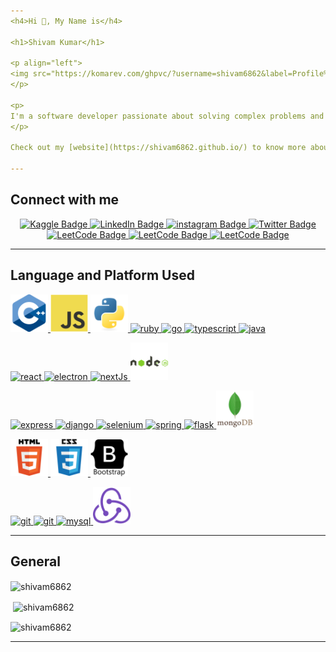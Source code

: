 ```yaml
---
<h4>Hi 👋, My Name is</h4>

<h1>Shivam Kumar</h1>

<p align="left">
<img src="https://komarev.com/ghpvc/?username=shivam6862&label=Profile%20views&color=0e75b6&style=flat" alt="shivam6862" />
</p>

<p>
I'm a software developer passionate about solving complex problems and building elegant solutions. I constantly challenge myself to improve my skills and stay up-to-date with the latest technologies. Additionally, my expertise extends to data analytics and machine learning, with a successful track record in Kaggle competitions.
</p>

Check out my [website](https://shivam6862.github.io/) to know more about me.

---
```


<h2 align="left">Connect with me </h2>

<p align="center">
  <a href="https://www.kaggle.com/shivam6862/">
    <img
      src="https://img.shields.io/badge/Kaggle-20BEFF?style=for-the-badge&logo=Kaggle&logoColor=white"
      alt="Kaggle Badge"
    />
  </a>
  <a href="https://www.linkedin.com/in/shivam-kumar-14701b249/">
    <img
      src="https://img.shields.io/badge/LinkedIn-0077B5?style=for-the-badge&logo=linkedin&logoColor=white"
      alt="LinkedIn Badge"
    />
  </a>
  <a href="https://www.instagram.com/shivam_kr_634/">
    <img
      src="https://img.shields.io/badge/Instagram-E4405F?style=for-the-badge&logo=instagram&logoColor=white"
      alt="instagram Badge"
    />
  </a>
  <a href="https://twitter.com/shivam_Kr_634">
    <img
      src="https://img.shields.io/badge/Twitter-1DA1F2?style=for-the-badge&logo=twitter&logoColor=white"
      alt="Twitter Badge"
    />
  </a>
  <a href="https://codeforces.com/profile/1_shivam">
    <img
      src="https://img.shields.io/badge/Codeforces-445f9d?style=for-the-badge&logo=Codeforces&logoColor=white"
      alt="LeetCode Badge"
    />
  </a>
  <a href="https://leetcode.com/1_shivam">
    <img
      src="https://img.shields.io/badge/-LeetCode-FFA116?style=for-the-badge&logo=LeetCode&logoColor=black"
      alt="LeetCode Badge"
    />
  </a>
  <a href="https://www.codechef.com/users/shivam_123kr">
    <img
      src="https://img.shields.io/badge/Codechef-%23B92B27.svg?&style=for-the-badge&logo=Codechef&logoColor=white"
      alt="LeetCode Badge"
    />
  </a>
</p>

---

<h2 align="left">Language and Platform Used </h2>

<p align="left">
  <a href="https://cp-algorithms.com/" target="_blank" rel="noreferrer">
    <img
      src="https://raw.githubusercontent.com/devicons/devicon/master/icons/cplusplus/cplusplus-original.svg"
      alt="cplusplus"
      width="60"
      height="60"
    />
  </a>
  <a
    href="https://devdocs.io/javascript/"
    target="_blank"
    rel="noreferrer"
  >
    <img
      src="https://raw.githubusercontent.com/devicons/devicon/master/icons/javascript/javascript-original.svg"
      alt="javascript"
      width="60"
      height="60"
    />
  </a>
  <a href="https://www.python.org" target="_blank" rel="noreferrer">
    <img
      src="https://raw.githubusercontent.com/devicons/devicon/master/icons/python/python-original.svg"
      alt="python"
      width="60"
      height="60"
    />
  </a>
  <a href="https://www.ruby-lang.org/en/documentation//" target="_blank" rel="noreferrer">
    <img src="https://cdn.jsdelivr.net/gh/devicons/devicon/icons/ruby/ruby-original.svg"
    alt="ruby"
      width="60"
      height="60"/>
   </a>
  <a href="https://go.dev/doc/" target="_blank" rel="noreferrer">
    <img src="https://cdn.jsdelivr.net/gh/devicons/devicon/icons/go/go-original-wordmark.svg"
    alt="go"
      width="60"
      height="60"/>
   </a>
     <a href="https://devdocs.io/typescript/" target="_blank" rel="noreferrer">
    <img
      src="https://cdn.jsdelivr.net/gh/devicons/devicon/icons/typescript/typescript-original.svg"
      alt="typescript"
      width="60"
      height="60"
    />
  </a>
  <a href="https://docs.oracle.com/en/java/" target="_blank" rel="noreferrer">
    <img
      src="https://cdn.jsdelivr.net/gh/devicons/devicon/icons/java/java-plain.svg"
      alt="java"
      width="60"
      height="60"
    />
  </a>
</p
<p align="left">
<a href="https://reactjs.org/" target="_blank" rel="noreferrer">
    <img
      src="https://cdn.jsdelivr.net/gh/devicons/devicon/icons/react/react-original-wordmark.svg"
      alt="react"
      width="60"
      height="60"
    />
  </a>
  <a href="https://www.electronjs.org/docs/latest" target="_blank" rel="noreferrer">
    <img
      src="https://cdn.jsdelivr.net/gh/devicons/devicon/icons/electron/electron-original.svg"
      alt="electron"
      width="60"
      height="60"
    />
  </a>
  <a href="https://nextjs.org/docs" target="_blank" rel="noreferrer">
    <img
      src="https://cdn.jsdelivr.net/gh/devicons/devicon/icons/nextjs/nextjs-original.svg"
      alt="nextJs"
      width="60"
      height="60"
    />
  </a>
    <a href="https://nodejs.org" target="_blank" rel="noreferrer">
    <img
      src="https://raw.githubusercontent.com/devicons/devicon/master/icons/nodejs/nodejs-original-wordmark.svg"
      alt="nodejs"
      width="60"
      height="60"
    />
  </a>
</p
<p align="left">
  <a href="https://expressjs.com" target="_blank" rel="noreferrer">
    <img
      src="https://cdn.jsdelivr.net/gh/devicons/devicon/icons/express/express-original-wordmark.svg"
      alt="express"
      width="60"
      height="60"
    />
  </a>
      <a href="https://devdocs.io/django/" target="_blank" rel="noreferrer">
    <img
      src="https://cdn.jsdelivr.net/gh/devicons/devicon/icons/django/django-plain.svg"
      alt="django"
      width="60"
      height="60"
    />
  </a>
  <a href="https://www.selenium.dev/documentation/" target="_blank" rel="noreferrer">
    <img
      src="https://cdn.jsdelivr.net/gh/devicons/devicon/icons/selenium/selenium-original.svg"
      alt="selenium"
      width="60"
      height="60"
    />
  </a>
  <a href="https://docs.spring.io/spring-boot/docs/current/reference/htmlsingle/" target="_blank" rel="noreferrer">
    <img
      src="https://cdn.jsdelivr.net/gh/devicons/devicon/icons/spring/spring-original.svg"
      alt="spring"
      width="60"
      height="60"
    />
  </a>
  <a href="https://flask.palletsprojects.com/en/3.0.x/" target="_blank" rel="noreferrer">
    <img
      src="https://cdn.jsdelivr.net/gh/devicons/devicon/icons/flask/flask-original.svg"
      alt="flask"
      width="60"
      height="60"
    />
  </a>
    <a href="https://www.mongodb.com/" target="_blank" rel="noreferrer">
    <img
      src="https://raw.githubusercontent.com/devicons/devicon/master/icons/mongodb/mongodb-original-wordmark.svg"
      alt="mongodb"
      width="60"
      height="60"
    />
  </a>
</p
<p align="left">
  <a href="https://devdocs.io/html/" target="_blank" rel="noreferrer">
    <img
      src="https://raw.githubusercontent.com/devicons/devicon/master/icons/html5/html5-original-wordmark.svg"
      alt="html5"
      width="60"
      height="60"
    />
  </a>
  <a href="https://devdocs.io/css/" target="_blank" rel="noreferrer">
    <img
      src="https://raw.githubusercontent.com/devicons/devicon/master/icons/css3/css3-original-wordmark.svg"
      alt="css3"
      width="60"
      height="60"
    />
  </a>
  <a href="https://getbootstrap.com" target="_blank" rel="noreferrer">
    <img
      src="https://raw.githubusercontent.com/devicons/devicon/master/icons/bootstrap/bootstrap-plain-wordmark.svg"
      alt="bootstrap"
      width="60"
      height="60"
    />
  </a>
</p
<p align="left">
  <a href="https://git-scm.com/" target="_blank" rel="noreferrer">
    <img
      src="https://www.vectorlogo.zone/logos/git-scm/git-scm-icon.svg"
      alt="git"
      width="60"
      height="60"
    />
  </a>
  <a href="https://docs.github.com/en" target="_blank" rel="noreferrer">
    <img
      src="https://cdn.jsdelivr.net/gh/devicons/devicon/icons/github/github-original.svg"
      alt="git"
      width="60"
      height="60"
    />
  </a>
  <a href="https://www.mysql.com/" target="_blank" rel="noreferrer">
    <img
      src="https://cdn.jsdelivr.net/gh/devicons/devicon/icons/mysql/mysql-original-wordmark.svg"
      alt="mysql"
      width="60"
      height="60"
    />
  </a>
  <a href="https://redux.js.org" target="_blank" rel="noreferrer">
    <img
      src="https://raw.githubusercontent.com/devicons/devicon/master/icons/redux/redux-original.svg"
      alt="redux"
      width="60"
      height="60"
    />
  </a>
</p>

---

<h2 align="left">General</h2>
<p>
  <img
    align="center"
    src="https://github-readme-stats.vercel.app/api/top-langs?username=shivam6862&show_icons=true&locale=en&layout=compact&theme=dark&background=000000"
    alt="shivam6862"
  />
</p>

<p>
  &nbsp;<img
    align="center"
    src="https://github-readme-stats.vercel.app/api?username=shivam6862&show_icons=true&locale=en&theme=dark&background=000000"
    alt="shivam6862"
  />
</p>

<p>
  <img
    align="center"
    src="https://github-readme-streak-stats.herokuapp.com/?user=shivam6862&theme=dark&background=000000"
    alt="shivam6862"
  />
</p>

---
